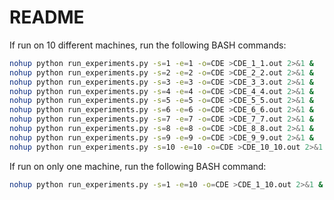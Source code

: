 # README

If run on 10 different machines, run the following BASH commands:

```bash
nohup python run_experiments.py -s=1 -e=1 -o=CDE >CDE_1_1.out 2>&1 &
nohup python run_experiments.py -s=2 -e=2 -o=CDE >CDE_2_2.out 2>&1 &
nohup python run_experiments.py -s=3 -e=3 -o=CDE >CDE_3_3.out 2>&1 &
nohup python run_experiments.py -s=4 -e=4 -o=CDE >CDE_4_4.out 2>&1 &
nohup python run_experiments.py -s=5 -e=5 -o=CDE >CDE_5_5.out 2>&1 &
nohup python run_experiments.py -s=6 -e=6 -o=CDE >CDE_6_6.out 2>&1 &
nohup python run_experiments.py -s=7 -e=7 -o=CDE >CDE_7_7.out 2>&1 &
nohup python run_experiments.py -s=8 -e=8 -o=CDE >CDE_8_8.out 2>&1 &
nohup python run_experiments.py -s=9 -e=9 -o=CDE >CDE_9_9.out 2>&1 &
nohup python run_experiments.py -s=10 -e=10 -o=CDE >CDE_10_10.out 2>&1 &
```

If run on only one machine, run the following BASH command:

```bash
nohup python run_experiments.py -s=1 -e=10 -o=CDE >CDE_1_10.out 2>&1 &
```
